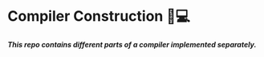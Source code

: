 # Compiler Construction :wrench::computer:

##### This repo contains different parts of a compiler implemented separately. 

